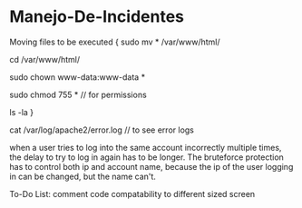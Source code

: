 # Manejo-De-Incidentes

Moving files to be executed {
sudo mv * /var/www/html/

cd /var/www/html/

sudo chown www-data:www-data *

sudo chmod 755 *    // for permissions

ls -la
}

cat /var/log/apache2/error.log      // to see error logs

when a user tries to log into the same account incorrectly multiple times, the delay to try to log in again has to be longer.
The bruteforce protection has to control both ip and account name, because the ip of the user logging in can be changed, but the name can't.

To-Do List:
    comment code
    compatability to different sized screen